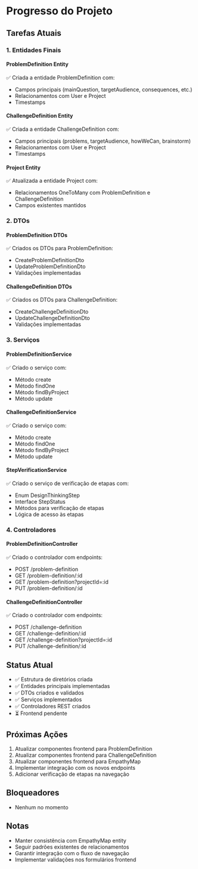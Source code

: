 # Progresso do Projeto

## Tarefas Atuais

### 1. Entidades Finais

#### ProblemDefinition Entity

✅ Criada a entidade ProblemDefinition com:

- Campos principais (mainQuestion, targetAudience, consequences, etc.)
- Relacionamentos com User e Project
- Timestamps

#### ChallengeDefinition Entity

✅ Criada a entidade ChallengeDefinition com:

- Campos principais (problems, targetAudience, howWeCan, brainstorm)
- Relacionamentos com User e Project
- Timestamps

#### Project Entity

✅ Atualizada a entidade Project com:

- Relacionamentos OneToMany com ProblemDefinition e ChallengeDefinition
- Campos existentes mantidos

### 2. DTOs

#### ProblemDefinition DTOs

✅ Criados os DTOs para ProblemDefinition:

- CreateProblemDefinitionDto
- UpdateProblemDefinitionDto
- Validações implementadas

#### ChallengeDefinition DTOs

✅ Criados os DTOs para ChallengeDefinition:

- CreateChallengeDefinitionDto
- UpdateChallengeDefinitionDto
- Validações implementadas

### 3. Serviços

#### ProblemDefinitionService

✅ Criado o serviço com:

- Método create
- Método findOne
- Método findByProject
- Método update

#### ChallengeDefinitionService

✅ Criado o serviço com:

- Método create
- Método findOne
- Método findByProject
- Método update

#### StepVerificationService

✅ Criado o serviço de verificação de etapas com:

- Enum DesignThinkingStep
- Interface StepStatus
- Métodos para verificação de etapas
- Lógica de acesso às etapas

### 4. Controladores

#### ProblemDefinitionController

✅ Criado o controlador com endpoints:

- POST /problem-definition
- GET /problem-definition/:id
- GET /problem-definition?projectId=:id
- PUT /problem-definition/:id

#### ChallengeDefinitionController

✅ Criado o controlador com endpoints:

- POST /challenge-definition
- GET /challenge-definition/:id
- GET /challenge-definition?projectId=:id
- PUT /challenge-definition/:id

## Status Atual

- ✅ Estrutura de diretórios criada
- ✅ Entidades principais implementadas
- ✅ DTOs criados e validados
- ✅ Serviços implementados
- ✅ Controladores REST criados
- ⏳ Frontend pendente

## Próximas Ações

1. Atualizar componentes frontend para ProblemDefinition
2. Atualizar componentes frontend para ChallengeDefinition
3. Atualizar componentes frontend para EmpathyMap
4. Implementar integração com os novos endpoints
5. Adicionar verificação de etapas na navegação

## Bloqueadores

- Nenhum no momento

## Notas

- Manter consistência com EmpathyMap entity
- Seguir padrões existentes de relacionamentos
- Garantir integração com o fluxo de navegação
- Implementar validações nos formulários frontend

